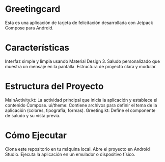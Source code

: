 # Greetingcard
Esta es una aplicación de tarjeta de felicitación desarrollada con Jetpack Compose para Android.

# Características
Interfaz simple y limpia usando Material Design 3.
Saludo personalizado que muestra un mensaje en la pantalla.
Estructura de proyecto clara y modular.

# Estructura del Proyecto
MainActivity.kt: La actividad principal que inicia la aplicación y establece el contenido Compose.
ui/theme: Contiene archivos para definir el tema de la aplicación (colores, tipografía, formas).
Greeting.kt: Define el componente de saludo y su vista previa.

# Cómo Ejecutar
Clona este repositorio en tu máquina local.
Abre el proyecto en Android Studio.
Ejecuta la aplicación en un emulador o dispositivo físico.
